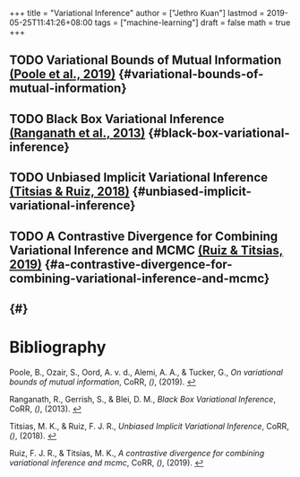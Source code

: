 +++
title = "Variational Inference"
author = ["Jethro Kuan"]
lastmod = 2019-05-25T11:41:26+08:00
tags = ["machine-learning"]
draft = false
math = true
+++

## <span class="org-todo todo TODO">TODO</span> Variational Bounds of Mutual Information <a id="03aaa70b22ec63a2f916644ec4a63dfa" href="#poole19_variat_bound_mutual_infor" title="Poole, Ozair, Oord, den, Alemi \&amp; Tucker, On Variational Bounds of Mutual Information, {CoRR}, v(), (2019).">(Poole et al., 2019)</a> {#variational-bounds-of-mutual-information}


## <span class="org-todo todo TODO">TODO</span> Black Box Variational Inference <a id="3eabd5765f9fe3b95008c8b32882582a" href="#ranganath13_black_box_variat_infer" title="Ranganath, Gerrish, Blei \&amp; , Black Box Variational Inference, {CoRR}, v(), (2013).">(Ranganath et al., 2013)</a> {#black-box-variational-inference}


## <span class="org-todo todo TODO">TODO</span> Unbiased Implicit Variational Inference <a id="7b6b053dec18fe5e07671a59166157b8" href="#titsias18_unbias_implic_variat_infer" title="Titsias \&amp; Ruiz, Unbiased Implicit Variational Inference, {CoRR}, v(), (2018).">(Titsias \& Ruiz, 2018)</a> {#unbiased-implicit-variational-inference}


## <span class="org-todo todo TODO">TODO</span> A Contrastive Divergence for Combining Variational Inference and MCMC <a id="4c999ee4f97f0b29c9fbd80625fc011b" href="#ruiz19_contr_diver_combin_variat_infer_mcmc" title="Ruiz \&amp; Titsias, A Contrastive Divergence for Combining Variational  Inference and Mcmc, {CoRR}, v(), (2019).">(Ruiz \& Titsias, 2019)</a> {#a-contrastive-divergence-for-combining-variational-inference-and-mcmc}


##  {#}

# Bibliography
<a id="poole19_variat_bound_mutual_infor"></a>Poole, B., Ozair, S., Oord, A. v. d., Alemi, A. A., & Tucker, G., *On variational bounds of mutual information*, CoRR, *()*,  (2019).  [↩](#03aaa70b22ec63a2f916644ec4a63dfa)

<a id="ranganath13_black_box_variat_infer"></a>Ranganath, R., Gerrish, S., & Blei, D. M., *Black Box Variational Inference*, CoRR, *()*,  (2013).  [↩](#3eabd5765f9fe3b95008c8b32882582a)

<a id="titsias18_unbias_implic_variat_infer"></a>Titsias, M. K., & Ruiz, F. J. R., *Unbiased Implicit Variational Inference*, CoRR, *()*,  (2018).  [↩](#7b6b053dec18fe5e07671a59166157b8)

<a id="ruiz19_contr_diver_combin_variat_infer_mcmc"></a>Ruiz, F. J. R., & Titsias, M. K., *A contrastive divergence for combining variational inference and mcmc*, CoRR, *()*,  (2019).  [↩](#4c999ee4f97f0b29c9fbd80625fc011b)
